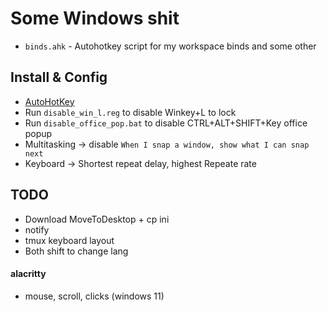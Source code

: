 # Some Windows shit
* `binds.ahk` - Autohotkey script for my workspace binds and some other

## Install & Config
* [AutoHotKey](https://www.autohotkey.com/)
* Run `disable_win_l.reg` to disable Winkey+L to lock
* Run `disable_office_pop.bat` to disable CTRL+ALT+SHIFT+Key office popup
* Multitasking -> disable `When I snap a window, show what I can snap next`
* Keyboard -> Shortest repeat delay, highest Repeate rate

## TODO
* Download MoveToDesktop + cp ini
* notify
* tmux keyboard layout
* Both shift to change lang

#### alacritty
* mouse, scroll, clicks (windows 11)
